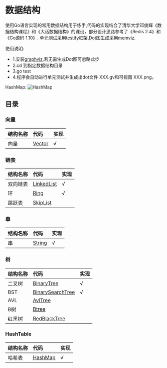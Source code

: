 # 数据结构
使用Go语言实现的常用数据结构用于练手,代码的实现结合了清华大学邓俊辉《数据结构课程》和《大话数据结构》的课设，部分设计思路参考了《Redis 2.4》和《Go源码 1.10》.
单元测试采用[testify](github.com/stretchr/testify/assert)框架,Dot图生成采用[memviz](github.com/bradleyjkemp/memviz).

使用说明:

+ 1.安装[graphviz](http://www.graphviz.org/),若无需生成Dot图可忽略此步
+ 2.cd 到指定数据结构目录
+ 3.go test 
+ 4.程序会自动进行单元测试并生成出dot文件 XXX.gv和可视图 XXX.png。

HashMap:
![HashMap](/hashmap/HashMap.png)



## 目录
### 向量
结构名称|代码|实现
:-|:-|:-
向量|[Vector](/vector)|√|

### 链表
结构名称|代码|实现
:-|:-|:-
双向链表|[LinkedList](/lists/LinkedList)|√|
环|[Ring](/lists/Ring)|√|
跳跃表|[SkipList](/lists/SkipLists)||

### 串
结构名称|代码|实现
:-|:-|:-
串|[String](/strings)|√|

### 树
结构名称|代码|实现
:-|:-|:-
二叉树|[BinaryTree](/trees/BinaryTree)|√|
BST|[BinarySearchTree](/trees/BinarySearchTree)|√|
AVL|[AvlTree](/trees/AvlTree)||
B树|[Btree](/trees/Btree)||
红黑树|[RedBlackTree](/trees/RedBlackTree)||

### HashTable
结构名称|代码|实现
:-|:-|:-
哈希表|[HashMap](/hashmap)|√|

